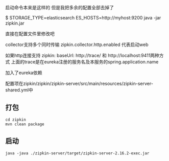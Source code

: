 启动命令本来是这样的
但是我把多余的配置全部去掉了

$ STORAGE_TYPE=elasticsearch ES_HOSTS=http://myhost:9200 java -jar zipkin.jar

直接在配置文件里修改吧

collector支持多个同时传输
zipkin.collector.http.enabled 代表启动web

如果http连接支持
  zipkin:
    baseUrl: http://trace/
和
 http://localhost:9411两种方式
上面的trace是在eureka注册的服务名及本服务的spring.application.name

加入了eureka依赖

配置项在zipkin/zipkin/zipkin-server/src/main/resources/zipkin-server-shared.yml中

## 打包

```shell script
cd zipkin
mvn clean package
```

## 启动

```shell script
java -java ./zipkin-server/target/zipkin-server-2.16.2-exec.jar
```
 
